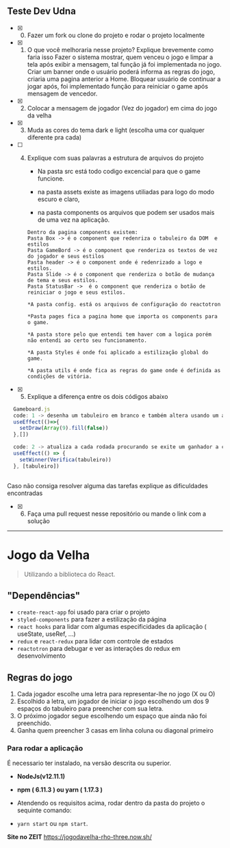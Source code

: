 ## Teste Dev Udna

- [x] 0)  Fazer um fork ou clone do projeto e rodar o projeto localmente

- [x] 1) O que você melhoraria nesse projeto? Explique brevemente como faria isso
      Fazer o sistema mostrar, quem venceu o jogo e limpar a tela após exibir a mensagem, tal função já foi implementada no jogo.
      Criar um banner onde o usuário poderá informa as regras do jogo, criaria uma pagina anterior a Home.
      Bloquear usuário de continuar a jogar após, foi implementado função para reiniciar o game após mensagem de vencedor.
      

- [x] 2) Colocar a mensagem de jogador (Vez do jogador) em cima do jogo da velha

- [x] 3)  Muda as cores do tema dark e light (escolha uma cor qualquer diferente pra cada)

- [ ] 4)  Explique com suas palavras a estrutura de arquivos do projeto
        
        * Na pasta src está todo codigo excencial para que o game funcione.
         
         * na pasta assets existe as imagens utiliadas para logo do modo escuro e claro,
         
         * na pasta components os arquivos que podem ser usados mais de uma vez na aplicação.
         
          Dentro da pagina components existem:
          Pasta Box -> é o component que redenriza o tabuleiro da DOM  e estilos
          Pasta GameBord -> é o component que renderiza os textos de vez do jogador e seus estilos
          Pasta header -> é o component onde é redenrizado a logo e estilos.
          Pasta Slide -> é o component que renderiza o botão de mudança de tema e seus estilos.
          Pasta StatusBar ->  é o component que renderiza o botão de reiniciar o jogo e seus estilos.

          *A pasta config. está os arquivos de configuração do reactotron

          *Pasta pages fica a pagina home que importa os components para o game.
          
          *A pasta store pelo que entendi tem haver com a logica porém não entendi ao certo seu funcionamento.

          *A pasta Styles é onde foi aplicado a estilização global do game.

          *A pasta utils é onde fica as regras do game onde é definida as condições de vitória.

- [x] 5)  Explique a diferença entre os dois códigos abaixo

```js
  Gameboard.js
  code: 1 -> desenha um tabuleiro em branco e também altera usando um array de 9 posições.
  useEffect(()=>{
    setDraw(Array(9).fill(false))
  },[])

  code: 2 -> atualiza a cada rodada procurando se exite um ganhador a cada jogada.
  useEffect(() => {
    setWinner(Verifica(tabuleiro))
  }, [tabuleiro])
  
  ```

Caso não consiga resolver alguma das tarefas explique as dificuldades encontradas

- [x] 6) Faça uma pull request nesse repositório ou mande o link com a solução 

---


# Jogo da Velha
> Utilizando a biblioteca do React.

## "Dependências"
- `create-react-app` foi usado para criar o projeto
- `styled-components` para fazer a estilização da página
- `react hooks` para lidar com algumas especificidades da aplicação ( useState, useRef, ...)
- `redux` e `react-redux` para lidar com controle de estados
- `reactotron` para debugar e ver as interações do redux em desenvolvimento

## Regras do jogo
1) Cada jogador escolhe uma letra para representar-lhe no jogo (X ou O)
2) Escolhido a letra, um jogador de iniciar o jogo escolhendo um dos 9 espaços do tabuleiro para preencher com sua letra.
3) O próximo jogador segue escolhendo um espaço que ainda não foi preenchido.
4) Ganha quem preencher 3 casas em linha coluna ou diagonal primeiro


### Para rodar a aplicação
É necessario ter instalado, na versão descrita ou superior.

- __NodeJs(v12.11.1)__

- __npm ( 6.11.3 ) ou yarn ( 1.17.3 )__

- Atendendo os requisitos acima, rodar dentro da pasta do projeto o sequinte comando: 
- `yarn start` ou `npm start`.

**Site no ZEIT**
https://jogodavelha-rho-three.now.sh/
